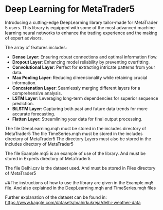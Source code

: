 # Deep Learning for MetaTrader5

Introducing a cutting-edge DeepLearning library tailor-made for MetaTrader 5 users. This library is equipped with some of the most advanced machine learning neural networks to enhance the trading experience and the making of expert advisors. 

The array of features includes:

* **Dense Layer**: Ensuring robust connections and optimal information flow.
* **Dropout Layer**: Enhancing model reliability by preventing overfitting.
* **Convolutional Layer**: Perfect for extracting intricate patterns from your data.
* **Max Pooling Layer**: Reducing dimensionality while retaining crucial information.
* **Concatenation Layer**: Seamlessly merging different layers for a comprehensive analysis.
* **LSTM Layer**: Leveraging long-term dependencies for superior sequence prediction.
* **BiLSTM Layer**: Capturing both past and future data trends for more accurate forecasting.
* **Flatten Layer**: Streamlining your data for final output processing.

The file DeepLearning.mqh must be stored in the includes directory of MetaTrader5
The file TimeSeries.mqh must be stored in the includes directory of MetaTrader5
The directory Layers must also be stored in the includes directory of MetaTrader5

The file Example.mq5 is an example of use of the library. And must be stored in Experts directory of MetaTrader5

The file Delhi.csv is the dataset used. And must be stored in Files directory of MetaTrader5 

##The instructions of how to use the library are given in the Example.mq5 file. And also explained in the DeepLearning.mqh and TimeSeries.mqh files

Further explanation of the dataset can be found in: 
https://www.kaggle.com/datasets/mahirkukreja/delhi-weather-data


